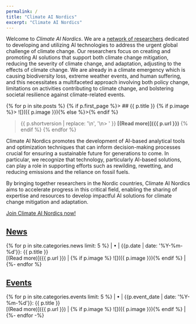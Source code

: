 ```yaml
---
permalink: /
title: "Climate AI Nordics"
excerpt: "Climate AI Nordics"
---
```


<style>
img {
  width: 8em;
  float: right;
}
</style>

Welcome to _Climate AI Nordics_. We are a [network of researchers](/people/) dedicated to developing and utilizing AI technologies to address the urgent global challenge of climate change. Our researchers focus on creating and promoting AI solutions that support both climate change mitigation, reducing the severity of climate change, and adaptation, adjusting to the effects of climate change. We are already in a climate emergency which is causing biodiversity loss, extreme weather events, and human suffering, and this necessitates a multifaceted approach involving both policy change, limitations on activities contributing to climate change, and bolstering societal resilience against climate-related events.

{% for p in site.posts %}
{% if p.first_page %}> ## {{ p.title }}
{% if p.image %}> ![]({{ p.image }}){% else %}>{% endif %}
> {{ p.shortversion | replace: '\n', '\n> ' }}
> **[(Read more)]({{ p.url }})**
{% endif %}
{% endfor %}


Climate AI Nordics promotes the development of AI-based analytical tools and optimization techniques that can inform decision-making processes crucial for ensuring a sustainable future for generations to come. In particular, we recognize that technology, particularly AI-based solutions, can play a role in supporting efforts such as rewilding, rewetting, and reducing emissions and the reliance on fossil fuels.

By bringing together researchers in the Nordic countries, Climate AI Nordics aims to accelerate progress in this critical field, enabling the sharing of expertise and resources to develop impactful AI solutions for climate change mitigation and adaptation.

<!--
* Foster collaboration and knowledge exchange through seminars and workshops.
* Help develop AI-driven solutions that contribute to the creation of climate-friendly products and services, optimize processes for efficiency and sustainability, and promote justice in addressing the impacts of climate change.
We hope that the collaborative nature of Climate AI Nordics will accelerate progress in this critical field, enabling the sharing of expertise and resources to develop impactful AI solutions for climate change mitigation and adaptation.-->

[Join Climate AI Nordics now!](/join/)

## [News](/news/)


{% for p in site.categories.news limit: 5 %}
| &bull; | {{p.date | date: '%Y-%m-%d'}}: {{ p.title }} <br /> [(Read more)]({{ p.url }}) | {% if p.image %} ![]({{ p.image }}){% endif %} |
{%- endfor %}


## [Events](/events/)

{% for p in site.categories.events limit: 5 %}
| &bull; | {{p.event_date | date: '%Y-%m-%d'}}: {{ p.title }} <br /> [(Read more)]({{ p.url }}) | {% if p.image %} ![]({{ p.image }}){% endif %} |
{%- endfor -%}


